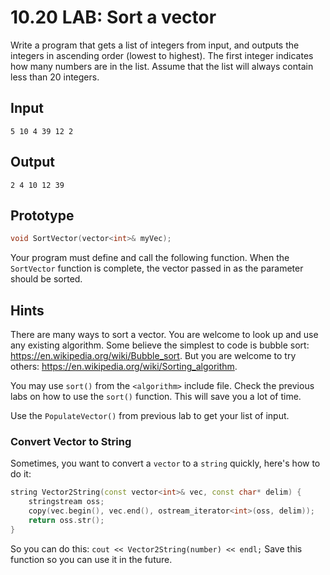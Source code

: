 # 10.20 LAB: Sort a vector
Write a program that gets a list of integers from input,
and outputs the integers in ascending order (lowest to highest).
The first integer indicates how many numbers are in the list.
Assume that the list will always contain less than 20 integers.

## Input
```
5 10 4 39 12 2
```

## Output
```
2 4 10 12 39
```

## Prototype
```cpp
void SortVector(vector<int>& myVec);
```
Your program must define and call the following function.
When the `SortVector` function is complete,
the vector passed in as the parameter should be sorted.

## Hints
There are many ways to sort a vector.
You are welcome to look up and use any existing algorithm.
Some believe the simplest to code is bubble sort: https://en.wikipedia.org/wiki/Bubble_sort.
But you are welcome to try others: https://en.wikipedia.org/wiki/Sorting_algorithm.

You may use `sort()` from the `<algorithm>` include file.
Check the previous labs on how to use the `sort()` function.
This will save you a lot of time.

Use the `PopulateVector()` from previous lab to get your list of input.

### Convert Vector to String
Sometimes, you want to convert a `vector` to a `string` quickly,
here's how to do it:
```cpp
string Vector2String(const vector<int>& vec, const char* delim) {
    stringstream oss;
    copy(vec.begin(), vec.end(), ostream_iterator<int>(oss, delim));
    return oss.str();
}
```
So you can do this: `cout << Vector2String(number) << endl;`
Save this function so you can use it in the future.